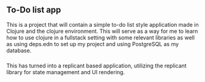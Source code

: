 ## To-Do list app

This is a project that will contain a simple to-do list style application made in Clojure and the clojure environment. This will serve as a way for me to learn how to use clojure in a fullstack setting with some relevant libraries as well as using deps.edn to set up my project and using PostgreSQL as my database. 



###
This has turned into a replicant based application, utilizing the replicant library for state management and UI rendering.